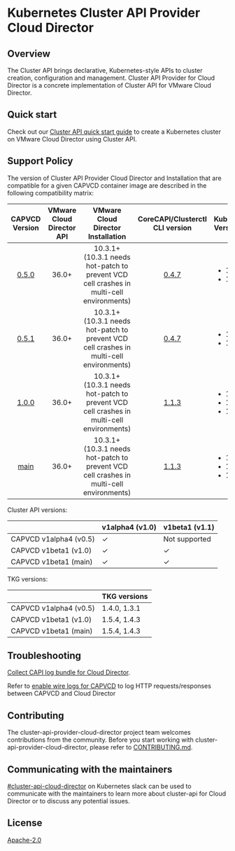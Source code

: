 # Kubernetes Cluster API Provider Cloud Director

## Overview
The Cluster API brings declarative, Kubernetes-style APIs to cluster creation, configuration and management. Cluster API Provider for Cloud Director is a concrete implementation of Cluster API for VMware Cloud Director.

## Quick start
Check out our [Cluster API quick start guide](docs/QUICKSTART.md) to create a Kubernetes cluster on VMware Cloud Director using Cluster API.

<a name="support_matrix"></a>
## Support Policy
The version of Cluster API Provider Cloud Director and Installation that are compatible for a given CAPVCD container image are described in the following compatibility matrix:

|                                  CAPVCD Version                                   | VMware Cloud Director API | VMware Cloud Director Installation | CoreCAPI/Clusterctl CLI version | Kubernetes Versions |
|:---------------------------------------------------------------------------------:| :-----------------------: | :--------------------------------: | :---: | :------------------ |
| [0.5.0](https://github.com/vmware/cluster-api-provider-cloud-director/tree/0.5.0) | 36.0+ | 10.3.1+ <br/>(10.3.1 needs hot-patch to prevent VCD cell crashes in multi-cell environments) | [0.4.7](https://github.com/kubernetes-sigs/cluster-api/releases/tag/v0.4.7) |<ul><li>1.21</li><li>1.20</li></ul>|
| [0.5.1](https://github.com/vmware/cluster-api-provider-cloud-director/tree/0.5.1) | 36.0+ | 10.3.1+ <br/>(10.3.1 needs hot-patch to prevent VCD cell crashes in multi-cell environments) | [0.4.7](https://github.com/kubernetes-sigs/cluster-api/releases/tag/v0.4.7) |<ul><li>1.21</li><li>1.20</li></ul>|
| [1.0.0](https://github.com/vmware/cluster-api-provider-cloud-director/tree/1.0.0) | 36.0+ | 10.3.1+ <br/>(10.3.1 needs hot-patch to prevent VCD cell crashes in multi-cell environments) | [1.1.3](https://github.com/kubernetes-sigs/cluster-api/releases/tag/v1.1.3) |<ul><li>1.22</li><li>1.21</li><li>1.20</li></ul>|
|  [main](https://github.com/vmware/cluster-api-provider-cloud-director/tree/main)  | 36.0+ | 10.3.1+ <br/>(10.3.1 needs hot-patch to prevent VCD cell crashes in multi-cell environments) | [1.1.3](https://github.com/kubernetes-sigs/cluster-api/releases/tag/v1.1.3) |<ul><li>1.22</li><li>1.21</li><li>1.20</li></ul>|

Cluster API versions:

|                          | v1alpha4 (v1.0) | v1beta1 (v1.1) |
|--------------------------| --------------  |----------------|
| CAPVCD v1alpha4 (v0.5)   |     ✓           | Not supported  |
| CAPVCD v1beta1 (v1.0)    |     ✓           | ✓              |
| CAPVCD v1beta1 (main)    |     ✓           | ✓              |

TKG versions:

|                        | TKG versions |
| -----------------------| ------------ | 
| CAPVCD v1alpha4 (v0.5) | 1.4.0, 1.3.1 | 
| CAPVCD v1beta1  (v1.0) | 1.5.4, 1.4.3 | 
| CAPVCD v1beta1  (main) | 1.5.4, 1.4.3 | 

## Troubleshooting
[Collect CAPI log bundle for Cloud Director](https://github.com/vmware/cluster-api-provider-cloud-director/tree/main/scripts).

Refer to [enable wire logs for CAPVCD](docs/WIRE_LOGS.md) to log HTTP requests/responses between CAPVCD and Cloud Director

## Contributing
The cluster-api-provider-cloud-director project team welcomes contributions from the community. Before you start working with cluster-api-provider-cloud-director, please refer to [CONTRIBUTING.md](CONTRIBUTING.md).

## Communicating with the maintainers
[#cluster-api-cloud-director](https://kubernetes.slack.com/messages/C04JFT7GDGR) on Kubernetes slack can be used to communicate with the maintainers to learn more about cluster-api for Cloud Director or to discuss any potential issues.

## License
[Apache-2.0](LICENSE)
